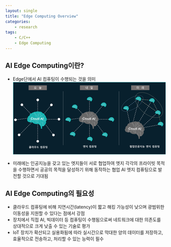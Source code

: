 ```yaml
---
layout: single
title: "Edge Computing Overview"
categories:
    - research
tags: 
    - C/C++
    - Edge Computing
---
```


## AI Edge Computing이란?
- Edge단에서 AI 컴퓨팅이 수행되는 것을 의미
![edge_computing](/assets/img/edge/edge_computing.png)

- 미래에는 인공지능을 갖고 있는 엣지들이 서로 협업하여 엣지 각각의 프라이빗 목적을 수행하면서 공공의 목적을 달성하기 위해 동작하는 협업 AI 엣지 컴퓨팅으로 발전할 것으로 기대됨

## AI Edge Computing의 필요성
- 클라우드 컴퓨팅에 비해 지연시간(latency)이 짧고 해킹 가능성이 낮으며 광범위한 이동성을 지원할 수 있다는 점에서 강점
- 장치에서 직접 AI, 빅데이터 등 컴퓨팅이 수행됨으로써 네트워크에 대한 의존도를 상대적으로 크게 낮출 수 있는 기술로 평가
- IoT 장치가 확산되고 실용화됨에 따라 실시간으로 막대한 양의 데이터를 저장하고, 효율적으로 전송하고, 처리할 수 있는 능력이 필수


